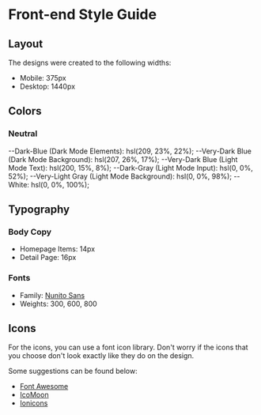 # Front-end Style Guide

## Layout

The designs were created to the following widths:

- Mobile: 375px
- Desktop: 1440px

## Colors

### Neutral

--Dark-Blue (Dark Mode Elements): hsl(209, 23%, 22%);
--Very-Dark Blue (Dark Mode Background): hsl(207, 26%, 17%);
--Very-Dark Blue (Light Mode Text): hsl(200, 15%, 8%);
--Dark-Gray (Light Mode Input): hsl(0, 0%, 52%);
--Very-Light Gray (Light Mode Background): hsl(0, 0%, 98%);
--White: hsl(0, 0%, 100%);

## Typography

### Body Copy

- Homepage Items: 14px
- Detail Page: 16px 

### Fonts

- Family: [Nunito Sans](https://fonts.google.com/specimen/Nunito+Sans)
- Weights: 300, 600, 800

## Icons

For the icons, you can use a font icon library. Don't worry if the icons that you choose don't look exactly like they do on the design.

Some suggestions can be found below:

- [Font Awesome](https://fontawesome.com)
- [IcoMoon](https://icomoon.io)
- [Ionicons](https://ionicons.com)